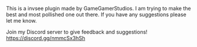 This is a invsee plugin made by GameGamerStudios. I am trying to make the best and most pollished one out there. If you have any suggestions please let me know.

Join my Discord server to give feedback and suggestions!
https://discord.gg/nmmcSx3hSh
